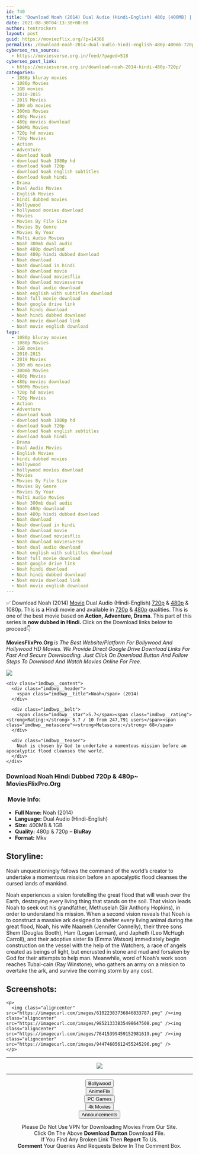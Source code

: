 ```yaml
---
id: 740
title: 'Download Noah (2014) Dual Audio (Hindi-English) 480p [400MB] || 720p [1GB]'
date: 2021-08-30T04:13:38+00:00
author: tentrockers
layout: post
guid: https://moviezflix.org/?p=14366
permalink: /download-noah-2014-dual-audio-hindi-english-480p-400mb-720p-1gb/
cyberseo_rss_source:
  - https://moviesverse.org.in/feed/?paged=518
cyberseo_post_link:
  - https://moviesverse.org.in/download-noah-2014-hindi-480p-720p/
categories:
  - 1080p bluray movies
  - 1080p Movies
  - 1GB movies
  - 2010-2015
  - 2019 Movies
  - 300 mb movies
  - 300mb Movies
  - 480p Movies
  - 480p movies download
  - 500Mb Movies
  - 720p hd movies
  - 720p Movies
  - Action
  - Adventure
  - download Noah
  - download Noah 1080p hd
  - download Noah 720p
  - download Noah english subtitles
  - download Noah hindi
  - Drama
  - Dual Audio Movies
  - English Movies
  - hindi dubbed movies
  - Hollywood
  - hollywood movies download
  - Movies
  - Movies By File Size
  - Movies By Genre
  - Movies By Year
  - Multi Audio Movies
  - Noah 300mb dual audio
  - Noah 480p download
  - Noah 480p hindi dubbed download
  - Noah download
  - Noah download in hindi
  - Noah download movie
  - Noah download moviesflix
  - Noah download moviesverse
  - Noah dual audio download
  - Noah english with subtitles download
  - Noah full movie download
  - Noah google drive link
  - Noah hindi download
  - Noah hindi dubbed download
  - Noah movie download link
  - Noah movie english download
tags:
  - 1080p bluray movies
  - 1080p Movies
  - 1GB movies
  - 2010-2015
  - 2019 Movies
  - 300 mb movies
  - 300mb Movies
  - 480p Movies
  - 480p movies download
  - 500Mb Movies
  - 720p hd movies
  - 720p Movies
  - Action
  - Adventure
  - download Noah
  - download Noah 1080p hd
  - download Noah 720p
  - download Noah english subtitles
  - download Noah hindi
  - Drama
  - Dual Audio Movies
  - English Movies
  - hindi dubbed movies
  - Hollywood
  - hollywood movies download
  - Movies
  - Movies By File Size
  - Movies By Genre
  - Movies By Year
  - Multi Audio Movies
  - Noah 300mb dual audio
  - Noah 480p download
  - Noah 480p hindi dubbed download
  - Noah download
  - Noah download in hindi
  - Noah download movie
  - Noah download moviesflix
  - Noah download moviesverse
  - Noah dual audio download
  - Noah english with subtitles download
  - Noah full movie download
  - Noah google drive link
  - Noah hindi download
  - Noah hindi dubbed download
  - Noah movie download link
  - Noah movie english download
---
```

<div class="thecontent clearfix">
  <p>
    ✅ Download Noah (2014) <a href="https://moviesverse.org.in/category/movies/" data-wpel-link="internal">Movie</a> Dual Audio (Hindi-English) <a href="https://moviesverse.org.in/720p-movies/" data-wpel-link="internal">720p</a>&nbsp;&&nbsp;<a href="https://moviesverse.org.in/480p-movies/" data-wpel-link="internal">480p</a> & 1080p. This is a Hindi movie and available in <a href="https://moviesverse.org.in/720p-movies/" data-wpel-link="internal">720p</a>&nbsp;&&nbsp;<a href="https://moviesverse.org.in/480p-movies/" data-wpel-link="internal">480p</a> qualities. This is one of the best movie based on <strong>Action, Adventure, Drama</strong>. This part of this series is <strong>now dubbed in <span>Hindi.&nbsp;</span></strong><span>Click on the Download links below to proceed👇</span>
  </p>
  
  <p>
    <strong><span>MoviesFlixPro.Org&nbsp;</span></strong><em>is The Best Website/Platform For Bollywood And Hollywood HD Movies. We Provide Direct Google Drive Download Links For Fast And Secure Downloading. Just Click On Download Button And Follow Steps To&nbsp;Download And Watch Movies Online For Free.</em>
  </p>
  
  <div class="imdbwp imdbwp--movie dark">
    <div class="imdbwp__thumb">
      <a class="imdbwp__link" target="_blank" title="Noah" href="https://www.imdb.com/title/tt1959490/" rel="nofollow external noopener noreferrer" data-wpel-link="external"><img class="imdbwp__img" src="https://m.media-amazon.com/images/M/MV5BMjI2OTgyNTc0Ml5BMl5BanBnXkFtZTgwNDM1NTQxMTE@._V1_SX300.jpg" /></a>
    </div>
    
    <div class="imdbwp__content">
      <div class="imdbwp__header">
        <span class="imdbwp__title">Noah</span> (2014)
      </div>
      
      <div class="imdbwp__belt">
        <span class="imdbwp__star">5.7</span><span class="imdbwp__rating"><strong>Rating:</strong> 5.7 / 10 from 247,791 users</span><span class="imdbwp__metascore"><strong>Metascore:</strong> 68</span>
      </div>
      
      <div class="imdbwp__teaser">
        Noah is chosen by God to undertake a momentous mission before an apocalyptic flood cleanses the world.
      </div>
    </div>
  </div>
  
  <h3>
    <span>Download Noah Hindi Dubbed 720p & 480p~ MoviesFlixPro.Org</span>
  </h3>
  
  <h3>
    <span>&nbsp;Movie Info:&nbsp;</span>
  </h3>
  
  <ul>
    <li>
      <strong>Full Name: </strong>Noah (2014)
    </li>
    <li>
      <strong>Language:</strong> Dual Audio (Hindi-English)
    </li>
    <li>
      <strong>Size:</strong> 400MB & 1GB
    </li>
    <li>
      <strong>Quality:</strong> 480p & 720p – <span><strong>BluRay</strong></span>
    </li>
    <li>
      <strong>Format:</strong>&nbsp;Mkv
    </li>
  </ul>
  
  <h2>
    <span>Storyline:</span>
  </h2>
  
  <p>
    Noah unquestioningly follows the command of the world’s creator to undertake a momentous mission before an apocalyptic flood cleanses the cursed lands of mankind.
  </p>
  
  <div>
    Noah experiences a vision foretelling the great flood that will wash over the Earth, destroying every living thing that stands on the soil. That vision leads Noah to seek out his grandfather, Methuselah (Sir Anthony Hopkins), in order to understand his mission. When a second vision reveals that Noah is to construct a massive ark designed to shelter every living animal during the great flood, Noah, his wife Naameh (Jennifer Connelly), their three sons Shem (Douglas Booth), Ham (Logan Lerman), and Japheth (Leo McHugh Carroll), and their adoptive sister Ila (Emma Watson) immediately begin construction on the vessel with the help of the Watchers, a race of angels created as beings of light, but encrusted in stone and mud and forsaken by God for their attempts to help man. Meanwhile, word of Noah’s work soon reaches Tubal-cain (Ray Winstone), who gathers an army on a mission to overtake the ark, and survive the coming storm by any cost.
  </div>
  
  <div class="summary_text">
    <h2>
      <span>Screenshots:</span>
    </h2>
    
    <p>
      <img class="aligncenter" src="https://imagecurl.com/images/61022383736846833787.png" /><img class="aligncenter" src="https://imagecurl.com/images/98521333835498647508.png" /><img class="aligncenter" src="https://imagecurl.com/images/76415399459152981619.png" /><img class="aligncenter" src="https://imagecurl.com/images/94474605612455245296.png" />
    </p>
  </div>
</div>

<center>
  </p> 
  
  <hr />
  
  <p>
    <a href="http://gdrivepro.xyz/join.php" data-wpel-link="external" target="_blank" rel="nofollow external noopener noreferrer"><img src="https://i.imgur.com/FhMdWdW.png" /></a>
  </p>
  
  <hr />
  
  <p>
    <a href="https://dogemovies.xyz" target="_blank" data-wpel-link="external" rel="nofollow external noopener noreferrer"><button class="button button5">Bollywood</button></a><br /> <a href="https://animeflix.in" target="_blank" data-wpel-link="external" rel="nofollow external noopener noreferrer"><button class="button button5">AnimeFlix</button></a><br /> <a href="https://gamesflix.net/" target="_blank" data-wpel-link="external" rel="nofollow external noopener noreferrer"><button class="button button5">PC Games</button></a><br /> <a href="https://uhdmovies.in" target="_blank" data-wpel-link="external" rel="nofollow external noopener noreferrer"><button class="button button5">4k Movies</button></a><br /> <a href="https://moviesverse.org.in/announcements/" target="_blank" data-wpel-link="internal" rel="noopener"><button class="button button5">Announcements</button></a>
  </p>
  
  <div class="alert alert-danger">
    Please Do Not Use VPN for Downloading Movies From Our Site.
  </div>
  
  <div class="alert alert-success">
    Click On The Above <strong>Download Button</strong> Download File.
  </div>
  
  <div class="alert alert-warning">
    If You Find Any Broken Link Then <strong>Report</strong> To Us.
  </div>
  
  <div class="alert alert-info">
    <strong>Comment</strong> Your Queries And Requests Below In The Comment Box.
  </div>
  
  <p>
    </center>
  </p>